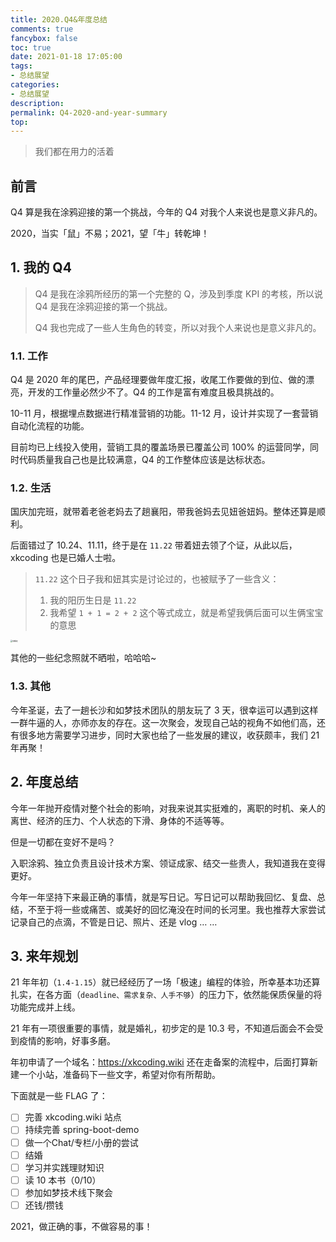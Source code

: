 ```yaml
---
title: 2020.Q4&年度总结
comments: true
fancybox: false
toc: true
date: 2021-01-18 17:05:00
tags:
- 总结展望
categories:
- 总结展望
description:
permalink: Q4-2020-and-year-summary
top:
---
```

<blockquote class="blockquote-center">我们都在用力的活着</blockquote>

<!--more-->

## 前言

Q4 算是我在涂鸦迎接的第一个挑战，今年的 Q4 对我个人来说也是意义非凡的。

2020，当实「鼠」不易；2021，望「牛」转乾坤！

## 1. 我的 Q4

> Q4 是我在涂鸦所经历的第一个完整的 Q，涉及到季度 KPI 的考核，所以说 Q4 是我在涂鸦迎接的第一个挑战。
>
> Q4 我也完成了一些人生角色的转变，所以对我个人来说也是意义非凡的。

### 1.1. 工作

Q4 是 2020 年的尾巴，产品经理要做年度汇报，收尾工作要做的到位、做的漂亮，开发的工作量必然少不了。Q4 的工作是富有难度且极具挑战的。

10-11 月，根据埋点数据进行精准营销的功能。11-12 月，设计并实现了一套营销自动化流程的功能。

目前均已上线投入使用，营销工具的覆盖场景已覆盖公司 100% 的运营同学，同时代码质量我自己也是比较满意，Q4 的工作整体应该是达标状态。

### 1.2. 生活

国庆加完班，就带着老爸老妈去了趟襄阳，带我爸妈去见妞爸妞妈。整体还算是顺利。

后面错过了 10.24、11.11，终于是在 `11.22` 带着妞去领了个证，从此以后，xkcoding 也是已婚人士啦。

> `11.22` 这个日子我和妞其实是讨论过的，也被赋予了一些含义：
>
> 1. 我的阳历生日是 `11.22`
> 2. 我希望 `1 + 1 = 2 + 2` 这个等式成立，就是希望我俩后面可以生俩宝宝的意思

<img src="https://static.xkcoding.com/2020-11-22-marriage-certificate.jpg" alt="结婚证" style="zoom:20%;" />

其他的一些纪念照就不晒啦，哈哈哈~

### 1.3. 其他

今年圣诞，去了一趟长沙和如梦技术团队的朋友玩了 3 天，很幸运可以遇到这样一群牛逼的人，亦师亦友的存在。这一次聚会，发现自己站的视角不如他们高，还有很多地方需要学习进步，同时大家也给了一些发展的建议，收获颇丰，我们 21 年再聚！

## 2. 年度总结

今年一年抛开疫情对整个社会的影响，对我来说其实挺难的，离职的时机、亲人的离世、经济的压力、个人状态的下滑、身体的不适等等。

但是一切都在变好不是吗？

入职涂鸦、独立负责且设计技术方案、领证成家、结交一些贵人，我知道我在变得更好。

今年一年坚持下来最正确的事情，就是写日记。写日记可以帮助我回忆、复盘、总结，不至于将一些或痛苦、或美好的回忆淹没在时间的长河里。我也推荐大家尝试记录自己的点滴，不管是日记、照片、还是 vlog … …

## 3. 来年规划

21 年年初（`1.4-1.15`）就已经经历了一场「极速」编程的体验，所幸基本功还算扎实，在各方面（`deadline、需求复杂、人手不够`）的压力下，依然能保质保量的将功能完成并上线。

21 年有一项很重要的事情，就是婚礼，初步定的是 10.3 号，不知道后面会不会受到疫情的影响，好事多磨。

年初申请了一个域名：https://xkcoding.wiki  还在走备案的流程中，后面打算新建一个小站，准备码下一些文字，希望对你有所帮助。

下面就是一些 FLAG 了：

- [ ] 完善 xkcoding.wiki 站点
- [ ] 持续完善 spring-boot-demo
- [ ] 做一个Chat/专栏/小册的尝试
- [ ] 结婚
- [ ] 学习并实践理财知识
- [ ] 读 10 本书（0/10）
- [ ] 参加如梦技术线下聚会
- [ ] 还钱/攒钱

2021，做正确的事，不做容易的事！